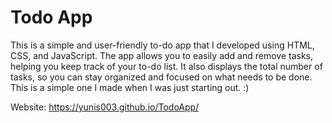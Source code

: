 # Todo App
This is a simple and user-friendly to-do app that I developed using HTML, CSS, and JavaScript. The app allows you to easily add and remove tasks, helping you keep track of your to-do list. It also displays the total number of tasks, so you can stay organized and focused on what needs to be done. This is a simple one I made when I was just starting out. :)

Website: https://yunis003.github.io/TodoApp/
